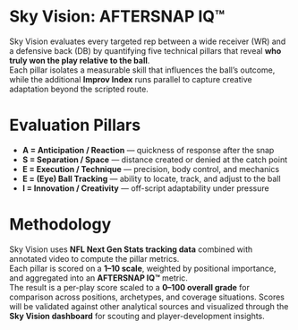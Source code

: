 # Sky Vision: AFTERSNAP IQ™
Sky Vision evaluates every targeted rep between a wide receiver (WR) and a defensive back (DB) by quantifying five technical pillars that reveal **who truly won the play relative to the ball**.  
Each pillar isolates a measurable skill that influences the ball’s outcome, while the additional **Improv Index** runs parallel to capture creative adaptation beyond the scripted route.
#  Evaluation Pillars
- **A = Anticipation / Reaction** — quickness of response after the snap  
- **S = Separation / Space** — distance created or denied at the catch point  
- **E = Execution / Technique** — precision, body control, and mechanics  
- **E = (Eye) Ball Tracking** — ability to locate, track, and adjust to the ball  
- **I = Innovation / Creativity** — off-script adaptability under pressure  
# Methodology
Sky Vision uses **NFL Next Gen Stats tracking data** combined with annotated video to compute the pillar metrics.  
Each pillar is scored on a **1–10 scale**, weighted by positional importance, and aggregated into an **AFTERSNAP IQ™** metric.  
The result is a per-play score scaled to a **0–100 overall grade** for comparison across positions, archetypes, and coverage situations.
Scores will be validated against other analytical sources and visualized through the **Sky Vision dashboard** for scouting and player-development insights.


